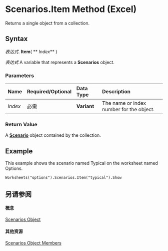 
# Scenarios.Item Method (Excel)

Returns a single object from a collection.


## Syntax

 _表达式_. **Item**( ** _Index_** )

 _表达式_ A variable that represents a **Scenarios** object.


### Parameters



|**Name**|**Required/Optional**|**Data Type**|**Description**|
|:-----|:-----|:-----|:-----|
| _Index_|必需|**Variant**|The name or index number for the object.|

### Return Value

A  **[Scenario](edd1c4f4-12b1-0d9f-f4aa-dd66278ba891.md)** object contained by the collection.


## Example

This example shows the scenario named Typical on the worksheet named Options.


```
Worksheets("options").Scenarios.Item("typical").Show
```


## 另请参阅


#### 概念


[Scenarios Object](90d6ff4b-f329-a04c-040e-a39bb501a58b.md)
#### 其他资源


[Scenarios Object Members](http://msdn.microsoft.com/library/bd1cf3ad-3916-286e-9a22-ca2c92255c30%28Office.15%29.aspx)